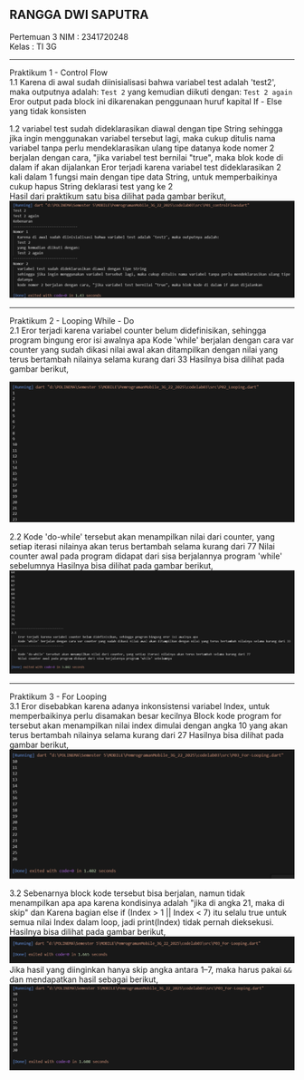 ## RANGGA DWI SAPUTRA
Pertemuan 3 
NIM : 2341720248 <br>
Kelas : TI 3G
<hr>

Praktikum 1 - Control Flow <br>
1.1  Karena di awal sudah diinisialisasi bahwa variabel test adalah 'test2', maka outputnya adalah:
  `Test 2` 
  yang kemudian diikuti dengan: 
  `Test 2 again`
  Eror output pada block ini dikarenakan penggunaan huruf kapital If - Else yang tidak konsisten

1.2 
  variabel test sudah dideklarasikan diawal dengan tipe String
  sehingga jika ingin menggunakan variabel tersebut lagi, maka cukup ditulis nama variabel tanpa perlu mendeklarasikan ulang tipe datanya
  kode nomer 2 berjalan dengan cara, "jika variabel test bernilai "true", maka blok kode di dalam if akan dijalankan
  Eror terjadi karena variabel test dideklarasikan 2 kali dalam 1 fungsi main dengan tipe data String, untuk memperbaikinya cukup hapus String deklarasi test yang ke 2 <br>
  Hasil dari praktikum satu bisa dilihat pada gambar berikut,
  ![Alt Text](img/praktikum1_controlFlows.png)


<hr>
Praktikum 2 - Looping While - Do <br>
2.1 Eror terjadi karena variabel counter belum didefinisikan, sehingga program bingung eror isi awalnya apa
    Kode 'while' berjalan dengan cara var counter yang sudah dikasi nilai awal akan ditampilkan dengan nilai yang terus bertambah nilainya selama kurang dari 33
    Hasilnya bisa dilihat pada gambar berikut,
  
  ![Alt Text](img/whle(start).png)

2.2 Kode 'do-while' tersebut akan menampilkan nilai dari counter, yang setiap iterasi nilainya akan terus bertambah selama kurang dari 77
    Nilai counter awal pada program didapat dari sisa berjalannya program 'while' sebelumnya
    Hasilnya bisa dilihat pada gambar berikut,
  ![Alt Text](img/do-while(end).png)
<hr>

Praktikum 3 - For Looping <br>
3.1
    Eror disebabkan karena adanya inkonsistensi variabel Index, untuk memperbaikinya perlu disamakan besar kecilnya
    Block kode program for tersebut akan menampilkan nilai index dimulai dengan angka 10 yang akan terus bertambah nilainya selama kurang dari 27
     Hasilnya bisa dilihat pada gambar berikut,
  ![Alt Text](img/praktikum3_1.png)

3.2
  Sebenarnya block kode tersebut bisa berjalan, namun tidak menampilkan apa apa karena kondisinya adalah "jika di angka 21, maka di skip" dan Karena bagian else if (Index > 1 || Index < 7) itu selalu true untuk semua nilai Index dalam loop, jadi print(Index) tidak pernah dieksekusi. <br>
  Hasilnya bisa dilihat pada gambar berikut,
  ![Alt Text](img/praktikum3_0.png) <br>
  Jika hasil yang diinginkan hanya skip angka antara 1–7, maka harus pakai `&&` dan mendapatkan hasil sebagai berikut,
  ![alt text](img/&&.png)
